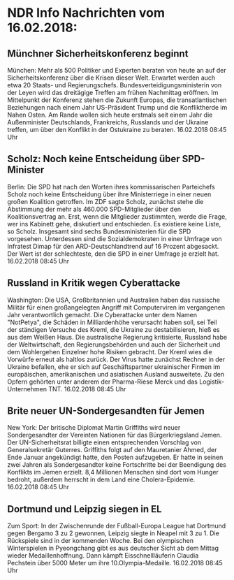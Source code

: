 # NDR Info Nachrichten vom 16.02.2018:


## Münchner Sicherheitskonferenz beginnt
München: Mehr als 500 Politiker und Experten beraten von heute an auf der Sicherheitskonferenz über die Krisen dieser Welt. Erwartet werden auch etwa 20 Staats- und Regierungschefs. Bundesverteidigungsministerin von der Leyen wird das dreitägige Treffen am frühen Nachmittag eröffnen. Im Mittelpunkt der Konferenz stehen die Zukunft Europas, die transatlantischen Beziehungen nach einem Jahr US-Präsident Trump und die Konfliktherde im Nahen Osten. Am Rande wollen sich heute erstmals seit einem Jahr die Außenminister Deutschlands, Frankreichs, Russlands und der Ukraine treffen, um über den Konflikt in der Ostukraine zu beraten. 16.02.2018 08:45 Uhr 

## Scholz: Noch keine Entscheidung über SPD-Minister
Berlin: Die SPD hat nach den Worten ihres kommissarischen Parteichefs Scholz noch keine Entscheidung über ihre Ministerriege in einer neuen großen Koalition getroffen. Im ZDF sagte Scholz, zunächst stehe die Abstimmung der mehr als 460.000 SPD-Mitglieder über den Koalitionsvertrag an. Erst, wenn die Mitglieder zustimmten, werde die Frage, wer ins Kabinett gehe, diskutiert und entschieden. Es existiere keine Liste, so Scholz. Insgesamt sind sechs Bundesministerien für die SPD vorgesehen. Unterdessen sind die Sozialdemokraten in einer Umfrage von Infratest Dimap für den ARD-Deutschlandtrend auf 16 Prozent abgesackt. Der Wert ist der schlechteste, den die SPD in einer Umfrage je erzielt hat. 16.02.2018 08:45 Uhr 

## Russland in Kritik wegen Cyberattacke
Washington: Die USA, Großbritannien und Australien haben das russische Militär für einen großangelegten Angriff mit Computerviren im vergangenen Jahr verantwortlich gemacht. Die Cyberattacke unter dem Namen "NotPetya", die Schäden in Milliardenhöhe verursacht haben soll, sei Teil der ständigen Versuche des Kreml, die Ukraine zu destabilisieren, hieß es aus dem Weißen Haus. Die australische Regierung kritisierte, Russland habe der Weltwirtschaft, den Regierungsbehörden und auch der Sicherheit und dem Wohlergehen Einzelner hohe Risiken gebracht. Der Kreml wies die Vorwürfe erneut als haltlos zurück. Der Virus hatte zunächst Rechner in der Ukraine befallen, ehe er sich auf Geschäftspartner ukrainischer Firmen im europäischen, amerikanischen und  asiatischen Ausland ausweitete. Zu den Opfern gehörten unter anderem der Pharma-Riese Merck und das Logistik-Unternehmen TNT. 16.02.2018 08:45 Uhr 

## Brite neuer UN-Sondergesandten für Jemen
New York: Der britische Diplomat Martin Griffiths wird neuer Sondergesandter der Vereinten Nationen für das Bürgerkriegsland Jemen. Der UN-Sicherheitsrat billigte einen entsprechenden Vorschlag von Generalsekretär Guterres. Griffiths folgt auf den Mauretanier Ahmed, der Ende Januar angekündigt hatte, den Posten aufzugeben. Er hatte in seinen zwei Jahren als Sondergesandter keine Fortschritte bei der Beendigung des Konflikts im Jemen erzielt. 8,4 Millionen Menschen sind dort vom Hunger bedroht, außerdem herrscht in dem Land eine Cholera-Epidemie. 16.02.2018 08:45 Uhr 

## Dortmund und Leipzig siegen in EL
Zum Sport: In der Zwischenrunde der Fußball-Europa League hat Dortmund gegen Bergamo 3 zu 2 gewonnen, Leipzig siegte in Neapel mit 3 zu 1. Die Rückspiele sind in der kommenden Woche. Bei den olympischen Winterspielen in Pyeongchang gibt es aus deutscher Sicht ab dem Mittag wieder Medaillenhoffnung. Dann kämpft Eisschnellläuferin Claudia Pechstein über 5000 Meter um ihre 10.Olympia-Medaille. 16.02.2018 08:45 Uhr 
